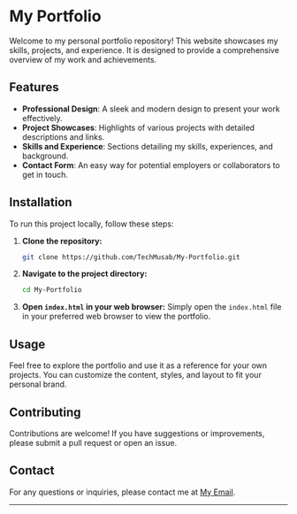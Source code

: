 # My Portfolio

Welcome to my personal portfolio repository! This website showcases my skills, projects, and experience. It is designed to provide a comprehensive overview of my work and achievements.

## Features

- **Professional Design**: A sleek and modern design to present your work effectively.
- **Project Showcases**: Highlights of various projects with detailed descriptions and links.
- **Skills and Experience**: Sections detailing my skills, experiences, and background.
- **Contact Form**: An easy way for potential employers or collaborators to get in touch.

## Installation

To run this project locally, follow these steps:

1. **Clone the repository:**
    ```sh
    git clone https://github.com/TechMusab/My-Portfolio.git
    ```
2. **Navigate to the project directory:**
    ```sh
    cd My-Portfolio
    ```
3. **Open `index.html` in your web browser:**
    Simply open the `index.html` file in your preferred web browser to view the portfolio.

## Usage

Feel free to explore the portfolio and use it as a reference for your own projects. You can customize the content, styles, and layout to fit your personal brand.

## Contributing

Contributions are welcome! If you have suggestions or improvements, please submit a pull request or open an issue.

## Contact

For any questions or inquiries, please contact me at [My Email](mbulancers@gmail.com).

---
